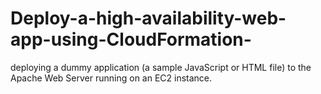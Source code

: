 # Deploy-a-high-availability-web-app-using-CloudFormation-
deploying a dummy application (a sample JavaScript or HTML file) to the Apache Web Server running on an EC2 instance.
